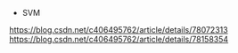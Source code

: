 


- SVM

https://blog.csdn.net/c406495762/article/details/78072313
https://blog.csdn.net/c406495762/article/details/78158354

